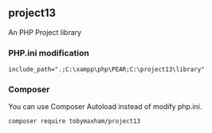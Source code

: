 ## project13
An PHP Project library

### PHP.ini modification
```
include_path=".;C:\xampp\php\PEAR;C:\project13\library"
```

### Composer 
You can use Composer Autoload instead of modify php.ini.

```
composer require tobymaxham/project13
```
